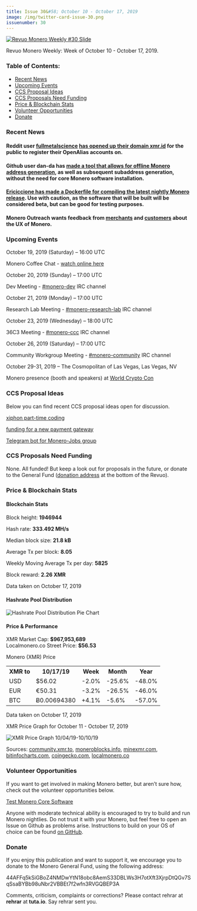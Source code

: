 ```yaml
---
title: Issue 30&#58; October 10 - October 17, 2019
image: /img/twitter-card-issue-30.png
issuenumber: 30
---
```

[<img src="/img/img-issue30.png" alt="Revuo Monero Weekly #30 Slide" class="img-lead">](/issue-30.html)

<p class="text-lead">Revuo Monero Weekly: Week of October 10 - October 17, 2019.</p>
<!--more-->

<h3>Table of Contents:</h3>
<ul class="contents">
    <li><a href="#news">Recent News</a></li>
    <li><a href="#events">Upcoming Events</a></li>
    <li><a href="#ideas">CCS Proposal Ideas</a></li>
    <li><a href="#proposals">CCS Proposals Need Funding</a></li>
    <li><a href="#stats">Price & Blockchain Stats</a></li>
    <li><a href="#volunteer">Volunteer Opportunities</a></li>
    <li><a href="#donate">Donate</a></li>
</ul>

<h3 id="news">Recent News</h3>

<div class="newsbyte">
    <h4>Reddit user <a href="https://www.reddit.com/user/fullmetalScience" target="_blank">fullmetalscience</a> <a href="https://www.reddit.com/r/Monero/comments/dig1u8/get_your_usernamexmrid_monero_address_here/" target="_blank">has opened up their domain xmr.id</a> for the public to register their OpenAlias accounts on.
    </h4>
</div>

<div class="newsbyte">
    <h4>Github user dan-da has <a href="https://github.com/dan-da/subaddress-derive-xmr" target="_blank">made a tool that allows for offline Monero address generation</a>, as well as subsequent subaddress generation, without the need for core Monero software installation.
    </h4>
</div>

<div class="newsbyte">
    <h4><a href="https://www.reddit.com/r/Monero/comments/dimfq8/a_reusable_dockerfile_for_compiling_the_latest/" target="_blank">Ericiccione has made a Dockerfile for compiling the latest nightly Monero release</a>. Use with caution, as the software that will be built will be considered beta, but can be good for testing purposes.
    </h4>
</div>

<div class="newsbyte">
    <h4>Monero Outreach wants feedback from <a href="https://www.reddit.com/r/Monero/comments/dhifu0/monero_merchants_seeking_your_feedback/" target="_blank">merchants</a> and <a href="https://www.reddit.com/r/Monero/comments/dhwwhb/monero_customers_users_seeking_your_feedback/" target="_blank">customers</a> about the UX of Monero.
    </h4>
</div>

<h3 id="events">Upcoming Events</h3>

<div class="event">
    <p class="date" markdown="1">October 19, 2019 (Saturday) – 16:00 UTC</p>
    <p markdown="1">Monero Coffee Chat - <a href="https://www.youtube.com/channel/UCKxLNPJeEjPXOke55i5AIXA" target="_blank">watch online here</a></p>
</div>

<div class="event">
    <p class="date" markdown="1">October 20, 2019 (Sunday) – 17:00 UTC</p>
    <p markdown="1">Dev Meeting - <a href="irc://chat.freenode.net/#monero-dev" target="_blank">#monero-dev</a> IRC channel</p>
</div>

<div class="event">
    <p class="date" markdown="1">October 21, 2019 (Monday) – 17:00 UTC</p>
    <p markdown="1">Research Lab Meeting - <a href="irc://chat.freenode.net/#monero-research-lab" target="_blank">#monero-research-lab</a> IRC channel</p>
</div>

<div class="event">
    <p class="date" markdown="1">October 23, 2019 (Wednesday) – 18:00 UTC</p>
    <p markdown="1">36C3 Meeting - <a href="irc://chat.freenode.net/#monero-ccc" target="_blank">#monero-ccc</a> IRC channel</p>
</div>

<div class="event">
    <p class="date" markdown="1">October 26, 2019 (Saturday) – 17:00 UTC</p>
    <p markdown="1">Community Workgroup Meeting - <a href="irc://chat.freenode.net/#monero-community" target="_blank">#monero-community</a> IRC channel</p>
</div>

<div class="event">
    <p class="date" markdown="1">October 29-31, 2019 – The Cosmopolitan of Las Vegas, Las Vegas, NV</p>
    <p markdown="1">Monero presence (booth and speakers) at <a href="https://worldcryptocon.com/" target="_blank">World Crypto Con</a></p>
</div>

<h3 id="ideas">CCS Proposal Ideas</h3>

<p>Below you can find recent CCS proposal ideas open for discussion.</p>

<div class="proposal">
<p><a href="https://repo.getmonero.org/monero-project/ccs-proposals/merge_requests/99" target="_blank">xiphon part-time coding</a></p>
</div>

<div class="proposal">
<p><a href="https://repo.getmonero.org/monero-project/ccs-proposals/merge_requests/97" target="_blank">funding for a new payment gateway</a></p>
</div>

<div class="proposal">
<p><a href="https://repo.getmonero.org/monero-project/ccs-proposals/merge_requests/91" target="_blank">Telegram bot for Monero-Jobs group</a></p>
</div>

<h3 id="proposals">CCS Proposals Need Funding</h3>

<p>None. All funded! But keep a look out for proposals in the future, or donate to the General Fund (<a href="#donate">donation address</a> at the bottom of the Revuo).</p>

<h3 id="stats">Price & Blockchain Stats</h3>

<h4 class="stat">Blockchain Stats</h4>

<div class="bcstats">
    <p>Block height: <b>1946944</b></p>
    <p>Hash rate: <b>333.492 MH/s</b></p>
    <p>Median block size: <b>21.8 kB</b></p>
    <p>Average Tx per block: <b>8.05</b></p>
    <p>Weekly Moving Average Tx per day: <b>5825</b></p>
    <p>Block reward: <b>2.26 XMR</b></p>
</div>
<p class="note">Data taken on October 17, 2019</p>

<h4 class="stat">Hashrate Pool Distribution</h4>
<p><img src="/img/hashrate-pool-distribution-1017.png" alt="Hashrate Pool Distribution Pie Chart"/></p>

<h4 class="stat">Price & Performance</h4>

<div class="price-intro">XMR Market Cap: <b>$967,953,689</b><br>Localmonero.co Street Price: <b>$56.53</b></div>

<p class="table-title">Monero (XMR) Price</p>
<table class="price-table">
  <tr class="row1">
    <th>XMR to</th>
    <th>10/17/19</th>
    <th>Week</th>
    <th>Month</th>
    <th>Year</th>
  </tr>
  <tr>
    <td data-th="XMR to">USD</td>
    <td data-th="10/17/19">$56.02</td>
    <td data-th="Week" class="red">-2.0%</td>
    <td data-th="Month" class="red">-25.6%</td>
    <td data-th="Year" class="red">-48.0%</td>
  </tr>
  <tr class="row3">
    <td data-th="XMR to">EUR</td>
    <td data-th="10/17/19">€50.31</td>
    <td data-th="Week" class="red">-3.2%</td>
    <td data-th="Month" class="red">-26.5%</td>
    <td data-th="Year" class="red">-46.0%</td>
  </tr>
  <tr>
    <td data-th="XMR to">BTC</td>
    <td data-th="10/17/19">Ƀ0.00694380</td>
    <td data-th="Week" class="green">+4.1%</td>
    <td data-th="Month" class="red">-5.6%</td>
    <td data-th="Year" class="red">-57.0%</td>
  </tr>
</table>
<p class="note">Data taken on October 17, 2019</p>

<p class="table-title">XMR Price Graph for October 11 - October 17, 2019</p>

![XMR Price Graph 10/04/19-10/10/19](/img/weekly-chart-1010.png "XMR Price Graph 10/04/19-10/10/19") 

Sources: <a href="https://community.xmr.to/explorer/mainnet/" target="_blank">community.xmr.to</a>, <a href="https://moneroblocks.info/stats/transaction-stats" target="_blank">moneroblocks.info</a>, <a href="https://minexmr.com/pools.html" target="_blank">minexmr.com</a>, <a href="https://bitinfocharts.com/monero/" target="_blank">bitinfocharts.com</a>, <a href="https://www.coingecko.com/" target="_blank">coingecko.com</a>, <a href="https://localmonero.co/" target="_blank">localmonero.co</a>

<h3 id="volunteer">Volunteer Opportunities</h3>

<p>If you want to get involved in making Monero better, but aren’t sure how, check out the volunteer opportunities below.</p>

<div class="newsbyte">
    <p class="date"><a href="https://github.com/monero-project/monero" target="_blank">Test Monero Core Software</a></p>
    <p>Anyone with moderate technical ability is encouraged to try to build and run Monero nightlies. Do not trust it with your Monero, but feel free to open an Issue on Github as problems arise. Instructions to build on your OS of choice can be found <a href="https://github.com/monero-project/monero#compiling-monero-from-source" target="_blank">on GitHub</a>. </p>
</div>

<h3 id="donate">Donate</h3>

<p markdown="1">If you enjoy this publication and want to support it, we encourage you to donate to the Monero General Fund, using the following address:</p>

<p class="address" markdown="1">44AFFq5kSiGBoZ4NMDwYtN18obc8AemS33DBLWs3H7otXft3XjrpDtQGv7SqSsaBYBb98uNbr2VBBEt7f2wfn3RVGQBEP3A</p>

<!--p><a href="monero:44AFFq5kSiGBoZ4NMDwYtN18obc8AemS33DBLWs3H7otXft3XjrpDtQGv7SqSsaBYBb98uNbr2VBBEt7f2wfn3RVGQBEP3A" class="qr"><img src="/img/donate-monero.png"></a></p-->

Comments, criticism, complaints or corrections? Please contact rehrar at **rehrar** at **tuta.io**. Say rehrar sent you.